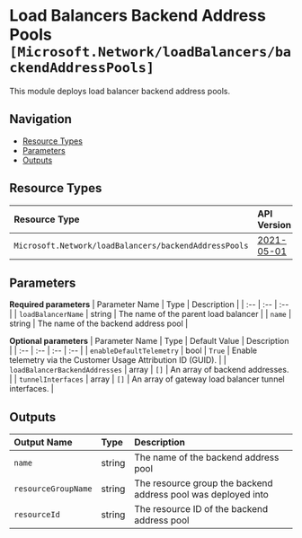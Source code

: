 # Load Balancers Backend Address Pools `[Microsoft.Network/loadBalancers/backendAddressPools]`

This module deploys load balancer backend address pools.

## Navigation

- [Resource Types](#Resource-Types)
- [Parameters](#Parameters)
- [Outputs](#Outputs)

## Resource Types

| Resource Type | API Version |
| :-- | :-- |
| `Microsoft.Network/loadBalancers/backendAddressPools` | [2021-05-01](https://docs.microsoft.com/en-us/azure/templates/Microsoft.Network/2021-05-01/loadBalancers/backendAddressPools) |

## Parameters

**Required parameters**
| Parameter Name | Type | Description |
| :-- | :-- | :-- |
| `loadBalancerName` | string | The name of the parent load balancer |
| `name` | string | The name of the backend address pool |

**Optional parameters**
| Parameter Name | Type | Default Value | Description |
| :-- | :-- | :-- | :-- |
| `enableDefaultTelemetry` | bool | `True` | Enable telemetry via the Customer Usage Attribution ID (GUID). |
| `loadBalancerBackendAddresses` | array | `[]` | An array of backend addresses. |
| `tunnelInterfaces` | array | `[]` | An array of gateway load balancer tunnel interfaces. |

## Outputs

| Output Name | Type | Description |
| :-- | :-- | :-- |
| `name` | string | The name of the backend address pool |
| `resourceGroupName` | string | The resource group the backend address pool was deployed into |
| `resourceId` | string | The resource ID of the backend address pool |


